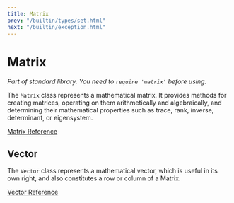 ```yaml
---
title: Matrix
prev: "/builtin/types/set.html"
next: "/builtin/exception.html"
---
```


# Matrix

*Part of standard library. You need to `require 'matrix'` before using.*

The `Matrix` class represents a mathematical matrix. It provides methods
for creating matrices, operating on them arithmetically and
algebraically, and determining their mathematical properties such as
trace, rank, inverse, determinant, or eigensystem.

<a
href='https://ruby-doc.org/stdlib-2.5.0/libdoc/matrix/rdoc/Matrix.html'
class='ruby-doc remote reference' target='_blank'>Matrix Reference</a>



## Vector

The `Vector` class represents a mathematical vector, which is useful in
its own right, and also constitutes a row or column of a Matrix.



<a
href='https://ruby-doc.org/stdlib-2.5.0/libdoc/matrix/rdoc/Vector.html'
class='ruby-doc remote reference' target='_blank'>Vector Reference</a>

